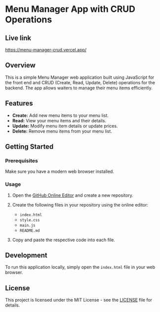# Menu Manager App with CRUD Operations

## Live link
https://menu-manager-crud.vercel.app/

## Overview

This is a simple Menu Manager web application built using JavaScript for the front end and CRUD (Create, Read, Update, Delete) operations for the backend. The app allows waiters to manage their menu items efficiently.

## Features

- **Create:** Add new menu items to your menu list.
- **Read:** View your menu items and their details.
- **Update:** Modify menu item details or update prices.
- **Delete:** Remove menu items from your menu list.

## Getting Started

### Prerequisites

Make sure you have a modern web browser installed.

### Usage

1. Open the [GitHub Online Editor](https://github.com) and create a new repository.

2. Create the following files in your repository using the online editor:

    - `index.html`
    - `style.css`
    - `main.js`
    - `README.md`

3. Copy and paste the respective code into each file.

## Development

To run this application locally, simply open the `index.html` file in your web browser.

## License

This project is licensed under the MIT License - see the [LICENSE](LICENSE) file for details.
